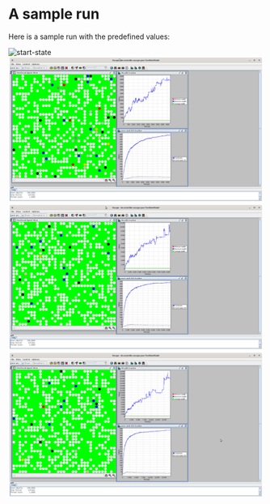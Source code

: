 # A sample run 

Here is a sample run with the predefined values:

![start-state](doc/image/start-state.png "Start state") 
![1](image/4500-iterations.png "Start state") 
![1](image/9000-iterations.png "Start state") 
![1](image/18000-iterations.png "Start state") 


